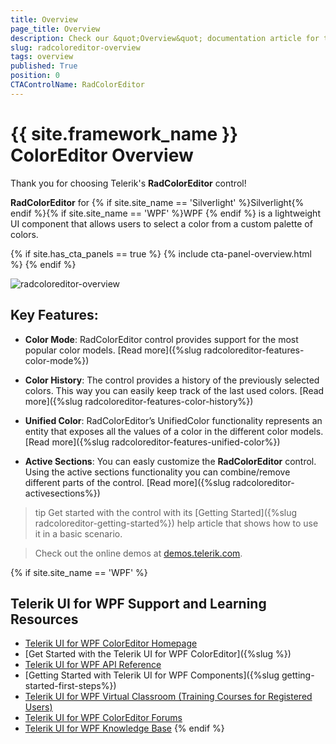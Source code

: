 ```yaml
---
title: Overview
page_title: Overview
description: Check our &quot;Overview&quot; documentation article for the RadColorEditor {{ site.framework_name }} control.
slug: radcoloreditor-overview
tags: overview
published: True
position: 0
CTAControlName: RadColorEditor
---
```


# {{ site.framework_name }} ColorEditor Overview

Thank you for choosing Telerik's __RadColorEditor__ control! 

__RadColorEditor__ for {% if site.site_name == 'Silverlight' %}Silverlight{% endif %}{% if site.site_name == 'WPF' %}WPF {% endif %} is a lightweight UI component that allows users to select a color from a custom palette of colors.

{% if site.has_cta_panels == true %}
{% include cta-panel-overview.html %}
{% endif %}

![radcoloreditor-overview](images/radcoloreditor-overview.png)
## Key Features:

* __Color Mode__: RadColorEditor control provides support for the most popular color models. [Read more]({%slug radcoloreditor-features-color-mode%})

* __Color History__: The control provides a history of the previously selected colors. This way you can easily keep track of the last used colors. [Read more]({%slug radcoloreditor-features-color-history%})

* __Unified Color__: RadColorEditor’s UnifiedColor functionality represents an entity that exposes all the values of a color in the different color models. [Read more]({%slug radcoloreditor-features-unified-color%})

* __Active Sections__: You can easly customize the __RadColorEditor__ control. Using the active sections functionality you can combine/remove different parts of the control. [Read more]({%slug radcoloreditor-activesections%})

>tip Get started with the control with its [Getting Started]({%slug radcoloreditor-getting-started%}) help article that shows how to use it in a basic scenario.

>Check out the online demos at [demos.telerik.com](https://demos.telerik.com/wpf/).


{% if site.site_name == 'WPF' %}
## Telerik UI for WPF Support and Learning Resources

* [Telerik UI for WPF ColorEditor Homepage](https://www.telerik.com/products/wpf/coloreditor.aspx)
* [Get Started with the Telerik UI for WPF ColorEditor]({%slug %})
* [Telerik UI for WPF API Reference](https://docs.telerik.com/devtools/wpf/api/)
* [Getting Started with Telerik UI for WPF Components]({%slug getting-started-first-steps%})
* [Telerik UI for WPF Virtual Classroom (Training Courses for Registered Users)](https://learn.telerik.com/learn/course/external/view/elearning/16/telerik-ui-for-wpf) 
* [Telerik UI for WPF ColorEditor Forums](https://www.telerik.com/forums/wpf)
* [Telerik UI for WPF Knowledge Base](https://docs.telerik.com/devtools/wpf/knowledge-base)
{% endif %}

